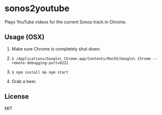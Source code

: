 # sonos2youtube

Plays YouTube videos for the current Sonos track in Chrome.

## Usage (OSX)

1. Make sure Chrome is completely shut down.

2. `$ /Applications/Google\ Chrome.app/Contents/MacOS/Google\ Chrome --remote-debugging-port=9222`

3. `$ npm install && npm start`

4. Grab a beer.

## License

MIT
